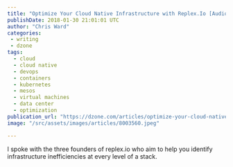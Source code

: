 ```yaml
---
title: "Optimize Your Cloud Native Infrastructure with Replex.Io [Audio..."
publishDate: 2018-01-30 21:01:01 UTC
author: "Chris Ward"
categories:
 - writing
 - dzone
tags:
  - cloud
  - cloud native
  - devops
  - containers
  - kubernetes
  - mesos
  - virtual machines
  - data center
  - optimization
publication_url: "https://dzone.com/articles/optimize-your-cloud-native-infrastructure-with-rep"
image: "/src/assets/images/articles/8003560.jpeg"

---
```

I spoke with the three founders of replex.io who aim to help you identify infrastructure inefficiencies at every level of a stack.

